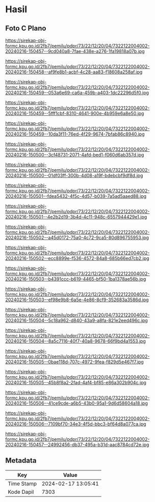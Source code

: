 # Hasil

## Foto C Plano

https://sirekap-obj-formc.kpu.go.id/2fb7/pemilu/pdpr/73/22/12/20/04/7322122004002-20240216-150457--9cd040a8-7fae-438e-a276-1fa19818a07b.jpg

https://sirekap-obj-formc.kpu.go.id/2fb7/pemilu/pdpr/73/22/12/20/04/7322122004002-20240216-150458--af9fe8b1-acbf-4c28-aa83-f18608a258af.jpg

https://sirekap-obj-formc.kpu.go.id/2fb7/pemilu/pdpr/73/22/12/20/04/7322122004002-20240216-150459--053a6e69-ca6a-459b-a403-1dc22296d5f0.jpg

https://sirekap-obj-formc.kpu.go.id/2fb7/pemilu/pdpr/73/22/12/20/04/7322122004002-20240216-150459--5fff1cbf-8310-4641-900e-4b959e6a8e50.jpg

https://sirekap-obj-formc.kpu.go.id/2fb7/pemilu/pdpr/73/22/12/20/04/7322122004002-20240216-150459--10da3f11-76ed-4f29-9674-7bfab86c8940.jpg

https://sirekap-obj-formc.kpu.go.id/2fb7/pemilu/pdpr/73/22/12/20/04/7322122004002-20240216-150500--3cf48731-2071-4afd-bed1-f060d6ab357d.jpg

https://sirekap-obj-formc.kpu.go.id/2fb7/pemilu/pdpr/73/22/12/20/04/7322122004002-20240216-150500--01df03ff-300b-4d08-a19f-bdebcbf9df8d.jpg

https://sirekap-obj-formc.kpu.go.id/2fb7/pemilu/pdpr/73/22/12/20/04/7322122004002-20240216-150501--fdea5432-4f5c-4d57-b039-7a5ad5aaed88.jpg

https://sirekap-obj-formc.kpu.go.id/2fb7/pemilu/pdpr/73/22/12/20/04/7322122004002-20240216-150501--4e2b2d19-3b4d-4c11-948c-6557944429e1.jpg

https://sirekap-obj-formc.kpu.go.id/2fb7/pemilu/pdpr/73/22/12/20/04/7322122004002-20240216-150502--a45d0172-75a0-4c72-9ca5-80d896755953.jpg

https://sirekap-obj-formc.kpu.go.id/2fb7/pemilu/pdpr/73/22/12/20/04/7322122004002-20240216-150502--ecc8899e-f536-4572-84a8-685b66ed7cb2.jpg

https://sirekap-obj-formc.kpu.go.id/2fb7/pemilu/pdpr/73/22/12/20/04/7322122004002-20240216-150503--b4391ccc-b619-4465-bf50-1ba1378ae56b.jpg

https://sirekap-obj-formc.kpu.go.id/2fb7/pemilu/pdpr/73/22/12/20/04/7322122004002-20240216-150503--ef98e9b8-6a5e-4e86-8cf9-352683a3586d.jpg

https://sirekap-obj-formc.kpu.go.id/2fb7/pemilu/pdpr/73/22/12/20/04/7322122004002-20240216-150504--5c18a962-d840-43a9-a8fa-821e2eed496c.jpg

https://sirekap-obj-formc.kpu.go.id/2fb7/pemilu/pdpr/73/22/12/20/04/7322122004002-20240216-150504--8a5c7116-40f7-40a8-9678-66f9bd4a1553.jpg

https://sirekap-obj-formc.kpu.go.id/2fb7/pemilu/pdpr/73/22/12/20/04/7322122004002-20240216-150505--0bae118d-707c-4972-9fea-f829d5e467f7.jpg

https://sirekap-obj-formc.kpu.go.id/2fb7/pemilu/pdpr/73/22/12/20/04/7322122004002-20240216-150505--45b8f8a2-2fad-4af4-bf85-e86a302b904c.jpg

https://sirekap-obj-formc.kpu.go.id/2fb7/pemilu/pdpr/73/22/12/20/04/7322122004002-20240216-150506--41ce9cde-a6b5-43b0-95a1-9d6d58604a18.jpg

https://sirekap-obj-formc.kpu.go.id/2fb7/pemilu/pdpr/73/22/12/20/04/7322122004002-20240216-150506--7109bf70-34e3-4f5d-bbc3-bf64d8a077ca.jpg

https://sirekap-obj-formc.kpu.go.id/2fb7/pemilu/pdpr/73/22/12/20/04/7322122004002-20240216-150457--24992456-db37-495a-b31d-aac8784cd72e.jpg


## Metadata

| Key        | Value               |
| ---------- | ------------------- |
| Time Stamp | 2024-02-17 13:05:41 |
| Kode Dapil | 7303                |



